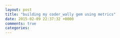 ```yaml
---
layout: post
title: "building my coder_wally gem using metrics"
date: 2015-02-09 22:37:32 +0000
comments: true
categories: 
---
```

